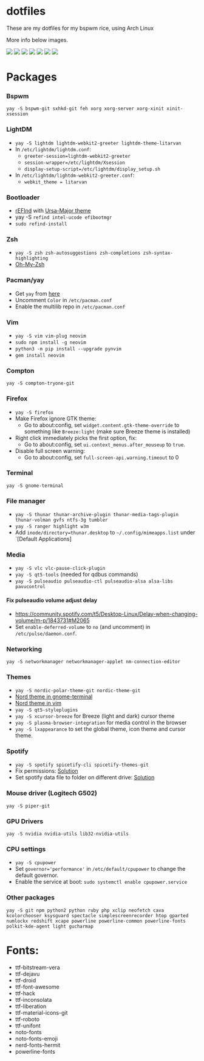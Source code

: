 # dotfiles

These are my dotfiles for my bspwm rice, using Arch Linux

More info below images.

![](https://i.imgur.com/7zpJ2LV.png )
![](https://i.imgur.com/SyDqUAx.png )
![](https://i.imgur.com/J96wPsY.png )
![](https://i.imgur.com/zbRIV7P.png )
![](https://i.imgur.com/lJjJqPO.png )
![](https://i.imgur.com/tzLfn8v.png )
![](https://i.imgur.com/msiNUed.png )


# Packages
### Bspwm
`yay -S bspwm-git sxhkd-git feh xorg xorg-server xorg-xinit xinit-xsession`

### LightDM
* `yay -S lightdm lightdm-webkit2-greeter lightdm-theme-litarvan`
* In `/etc/lightdm/lightdm.conf`:
	* `greeter-session=lightdm-webkit2-greeter`
	* `session-wrapper=/etc/lightdm/Xsession`
	* `display-setup-script=/etc/lightdm/display_setup.sh`
* In `/etc/lightdm/lightdm-webkit2-greeter.conf`:
	* `webkit_theme = litarvan`
### Bootloader
* [rEFInd](https://wiki.archlinux.org/index.php/REFInd) with [Ursa-Major theme](https://github.com/kgoettler/ursamajor-rEFInd)
* yay -S `refind intel-ucode efibootmgr`
* `sudo refind-install`

### Zsh
* `yay -S zsh zsh-autosuggestions zsh-completions zsh-syntax-highlighting`
* [Oh-My-Zsh](https://github.com/ohmyzsh/ohmyzsh)

### Pacman/yay
* Get `yay` from [here](https://github.com/Jguer/yay)
* Uncomment `Color` in `/etc/pacman.conf`
* Enable the multilib repo in `/etc/pacman.conf`

### Vim
* `yay -S vim vim-plug neovim`
* `sudo npm install -g neovim`
* `python3 -m pip install --upgrade pynvim`
* `gem install neovim`

### Compton
`yay -S compton-tryone-git`

### Firefox
* `yay -S firefox`
* Make Firefox ignore GTK theme:
	* Go to about:config, set `widget.content.gtk-theme-override` to something like `Breeze:light` (make sure Breeze theme is installed)
* Right click immediately picks the first option, fix:
	* Go to about:config, set `ui.context_menus.after_mouseup` to `true`.
* Disable full screen warning: 
	* Go to about:config, set `full-screen-api.warning.timeout` to 0
### Terminal
`yay -S gnome-terminal` 

### File manager
* `yay -S thunar thunar-archive-plugin thunar-media-tags-plugin thunar-volman gvfs ntfs-3g tumbler`
* `yay -S ranger highlight w3m`
* Add `inode/directory=thunar.desktop` to `~/.config/mimeapps.list` under `[Default Applications] 

### Media
* `yay -S vlc vlc-pause-click-plugin`
* `yay -S qt5-tools` (needed for qdbus commands)
* `yay -S pulseaudio pulseaudio-ctl pulseaudio-alsa alsa-libs pavucontrol`

#### Fix pulseaudio volume adjust delay
* https://community.spotify.com/t5/Desktop-Linux/Delay-when-changing-volume/m-p/1843731#M2065
* Set `enable-deferred-volume` to `no` (and uncomment) in `/etc/pulse/daemon.conf`. 

### Networking
`yay -S networkmanager networkmanager-applet nm-connection-editor`

### Themes
* `yay -S nordic-polar-theme-git nordic-theme-git`
* [Nord theme in gnome-terminal](https://github.com/arcticicestudio/nord-gnome-terminal)
* [Nord theme in vim](https://github.com/arcticicestudio/nord-vim)
* `yay -S qt5-styleplugins`
* `yay -S xcursor-breeze` for Breeze (light and dark) cursor theme
* `yay -S plasma-browser-integration` for media control in the browser
* `yay -S lxappearance` to set the global theme, icon theme and cursor theme.

### Spotify
* `yay -S spotify spicetify-cli spicetify-themes-git`
* Fix permissions: [Solution](https://github.com/khanhas/spicetify-cli/wiki/Installation#spotify-installed-from-aur)
* Set spotify data file to folder on different drive: [Solution](https://community.spotify.com/t5/Desktop-Linux/Spotify-downloads-to-the-wrong-folder/m-p/4854706/highlight/true#M19161)

### Mouse driver (Logitech G502)
`yay -S piper-git`

### GPU Drivers
`yay -S nvidia nvidia-utils lib32-nvidia-utils`

### CPU settings
* `yay -S cpupower`
* Set `governor='performance'` in `/etc/default/cpupower` to change the default governor.
* Enable the service at boot: `sudo systemctl enable cpupower.service`

### Other packages
`yay -S git npm python2 python ruby php xclip neofetch cava kcolorchooser ksysguard spectacle simplescreenrecorder htop gparted numlockx redshift xcape powerline powerline-common powerline-fonts polkit-kde-agent light gucharmap`

# Fonts:
* ttf-bitstream-vera 
* ttf-dejavu 
* ttf-droid 
* ttf-font-awesome 
* ttf-hack
* ttf-inconsolata
* ttf-liberation 
* ttf-material-icons-git
* ttf-roboto
* ttf-unifont
* noto-fonts
* noto-fonts-emoji
* nerd-fonts-hermit
* powerline-fonts
